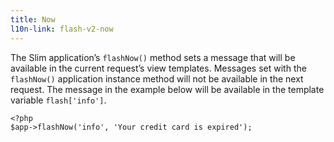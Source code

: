 ```yaml
---
title: Now
l10n-link: flash-v2-now
---
```

The Slim application’s `flashNow()` method sets a message that will be available in the current request’s view
templates. Messages set with the `flashNow()` application instance method will not be available in the next request.
The message in the example below will be available in the template variable `flash['info']`.

    <?php
    $app->flashNow('info', 'Your credit card is expired');
